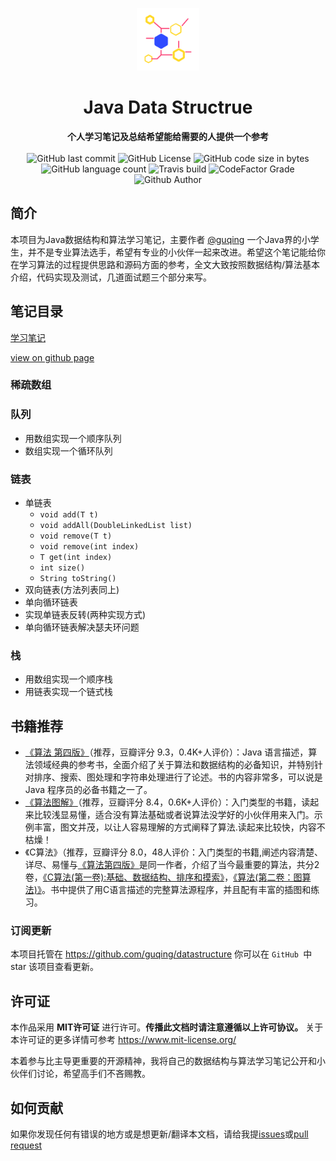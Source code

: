 <p align="center"><a href="https://algorithm.guqing.xyz/algorithms" target="_blank"><img width="100"src="./docs/assets/logo.png"></a></p>
<h1 align="center">Java Data Structrue</h1>
<div align="center">
  <strong>
    个人学习笔记及总结希望能给需要的人提供一个参考
  </strong>
</div>
 <br/>
<div align="center">
    <img alt="GitHub last commit" src="https://img.shields.io/github/last-commit/guqing/datastructure">
    <img src="https://img.shields.io/badge/license-MIT-green"	alt="GitHub License">
    <img alt="GitHub code size in bytes" src="https://img.shields.io/github/languages/code-size/guqing/datastructure">
    <img alt="GitHub language count" src="https://img.shields.io/github/languages/count/guqing/datastructure">
    <img alt="Travis build" src="https://www.travis-ci.org/guqing/datastructure.svg?branch=master">
    <img alt="CodeFactor Grade" src="https://img.shields.io/codefactor/grade/github/guqing/datastructure/master">
    <img src="https://img.shields.io/badge/Author-guqing-orange.svg"	alt="Github Author">
</div>

## 简介

本项目为Java数据结构和算法学习笔记，主要作者 [@guqing](https://github.com/guqing) 一个Java界的小学生，并不是专业算法选手，希望有专业的小伙伴一起来改进。希望这个笔记能给你在学习算法的过程提供思路和源码方面的参考，全文大致按照数据结构/算法基本介绍，代码实现及测试，几道面试题三个部分来写。

## 笔记目录

[学习笔记](https://algorithm.guqing.xyz/)

[view on github page](https://guqing.github.io/datastructure/docs/algorithms.html)

### 稀疏数组

### 队列

- 用数组实现一个顺序队列
- 数组实现一个循环队列

### 链表

- 单链表
  - `void add(T t)`
   - `void addAll(DoubleLinkedList list)`
   - `void remove(T t)`
   - `void remove(int index)`
   - `T get(int index)`
   - `int size()`
   - `String toString()`
- 双向链表(方法列表同上)
- 单向循环链表
- 实现单链表反转(两种实现方式)
- 单向循环链表解决瑟夫环问题

### 栈

- 用数组实现一个顺序栈
- 用链表实现一个链式栈

## 书籍推荐

- [《算法 第四版》](https://book.douban.com/subject/10432347/)（推荐，豆瓣评分 9.3，0.4K+人评价）：Java 语言描述，算法领域经典的参考书，全面介绍了关于算法和数据结构的必备知识，并特别针对排序、搜索、图处理和字符串处理进行了论述。书的内容非常多，可以说是 Java 程序员的必备书籍之一了。
- [《算法图解》](https://book.douban.com/subject/26979890/)（推荐，豆瓣评分 8.4，0.6K+人评价）：入门类型的书籍，读起来比较浅显易懂，适合没有算法基础或者说算法没学好的小伙伴用来入门。示例丰富，图文并茂，以让人容易理解的方式阐释了算法.读起来比较快，内容不枯燥！
- 《C算法》（推荐，豆瓣评分 8.0，48人评价：入门类型的书籍,阐述内容清楚、详尽、易懂与[《算法第四版》](https://book.douban.com/subject/10432347/)是同一作者，介绍了当今最重要的算法，共分2卷，[《C算法(第一卷):基础、数据结构、排序和摸索》](https://book.douban.com/subject/1169844/)，[《算法(第二卷：图算法)》](https://book.douban.com/subject/1152528/)。书中提供了用C语言描述的完整算法源程序，并且配有丰富的插图和练习。

### 订阅更新

本项目托管在 https://github.com/guqing/datastructure 你可以在 `GitHub `中 star 该项目查看更新。

## 许可证

本作品采用 **MIT许可证** 进行许可。**传播此文档时请注意遵循以上许可协议。** 关于本许可证的更多详情可参考 https://www.mit-license.org/

本着参与比主导更重要的开源精神，我将自己的数据结构与算法学习笔记公开和小伙伴们讨论，希望高手们不吝赐教。

## 如何贡献

如果你发现任何有错误的地方或是想更新/翻译本文档，请给我提[issues](https://github.com/guqing/datastructure/issues)或[pull request](https://github.com/guqing/datastructure/pulls)